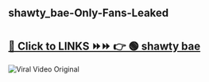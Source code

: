 
 ## shawty_bae-Only-Fans-Leaked

# <h2><a href="https://clipsfans.com/shawty_bae&ref=git">🔗 Click to LINKS ⏩⏩ 👉 🟢 shawty bae </a></h2>

<a href="https://clipsfans.com/shawty_bae&ref=git" rel="nofollow" data-target="animated-image.originalLink"><img src="https://i.ibb.co.com/xMMVF88/686577567.gif" alt="Viral Video Original" style="max-width: 100%; display: inline-block;" data-target="animated-image.originalImage"></a>
